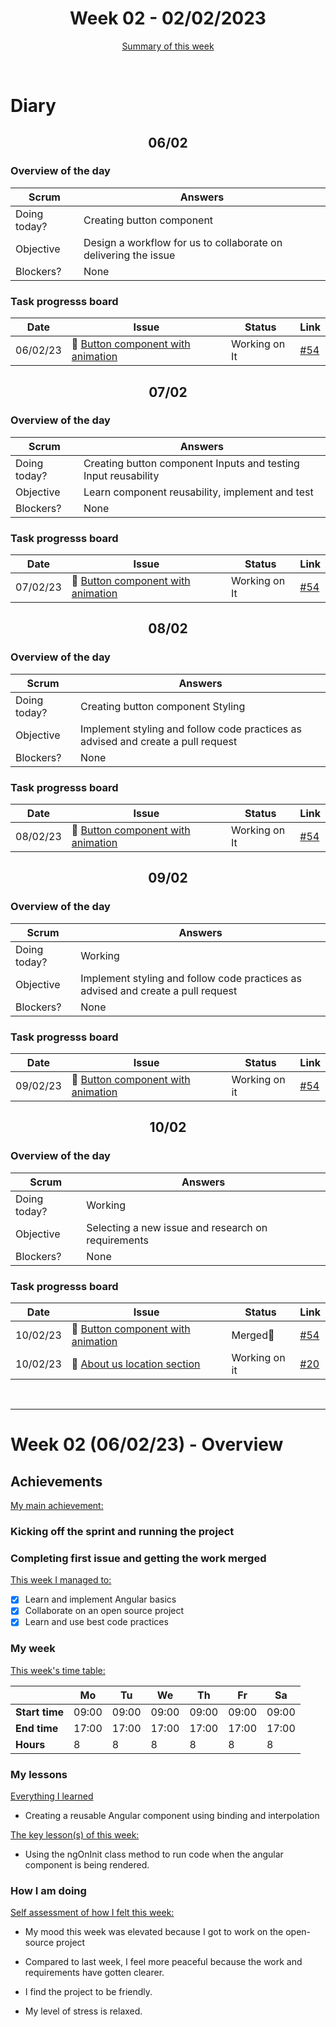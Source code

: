 

<!-- 
  Welcome to your weekly agenda.
  In this agenda, you will note down day to day progress.
-->

<h1 align="center">Week 02 - 02/02/2023</h1>

<p align="center"><a href="#summary">Summary of this week</a></p>

<br/>
<!-- 
  -- SECTION: OVERVIEW
  -- For each day, fill out your diary
  -->

<h1>Diary</h1>

<h2 align="center">06/02</h2>

### Overview of the day

| Scrum	       | Answers 	| 
|----------	   |-------	  |
| Doing today? | Creating button component |
| Objective    | Design a workflow for us to collaborate on delivering the issue |
| Blockers?    | None |

### Task progresss board

<!-- List all the tasks and bounties in progress this week -->

| Date     	| Issue 	| Status 	| Link 	|
|----------	|-------	|--------	|------	|
| 06/02/23 	| 🏇 [Button component with animation](https://github.com/italanta/elewa-group/issues/11) | Working on It | [#54](https://github.com/italanta/elewa-group/pull/54) |


<h2 align="center">07/02</h2>

### Overview of the day

| Scrum	       | Answers 	| 
|----------	   |-------	  |
| Doing today? | Creating button component Inputs and testing Input reusability |
| Objective    | Learn component reusability, implement and test |
| Blockers?    | None |

### Task progresss board

| Date     	| Issue 	| Status 	| Link 	|
|----------	|-------	|--------	|------	|
| 07/02/23 	| 🏇 [Button component with animation](https://github.com/italanta/elewa-group/issues/11) | Working on It | [#54](https://github.com/italanta/elewa-group/pull/54) |

<h2 align="center">08/02</h2>

### Overview of the day

| Scrum	       | Answers 	| 
|----------	   |-------	  |
| Doing today? | Creating button component Styling |
| Objective    | Implement styling and follow code practices as advised and create a pull request |
| Blockers?    | None |

### Task progresss board

| Date     	| Issue 	| Status 	| Link 	|
|----------	|-------	|--------	|------	|
| 08/02/23 	| 🏇 [Button component with animation](https://github.com/italanta/elewa-group/issues/11) | Working on It | [#54](https://github.com/italanta/elewa-group/pull/54) |

<h2 align="center">09/02</h2>

### Overview of the day

| Scrum	       | Answers 	| 
|----------	   |-------	  |
| Doing today? | Working  |
| Objective    | Implement styling and follow code practices as advised and create a pull request |
| Blockers?    | None |

### Task progresss board

| Date     	| Issue 	| Status 	| Link 	|
|----------	|-------	|--------	|------	|
| 09/02/23 	| 🏇 [Button component with animation](https://github.com/italanta/elewa-group/issues/11) | Working on it | [#54](https://github.com/italanta/elewa-group/pull/54) |


<h2 align="center">10/02</h2>

### Overview of the day

| Scrum	       | Answers 	| 
|----------	   |-------	  |
| Doing today? | Working  |
| Objective    | Selecting a new issue and research on requirements |
| Blockers?    | None |

### Task progresss board

| Date     	| Issue 	| Status 	| Link 	|
|----------	|-------	|--------	|------	|
| 10/02/23 	| 🏇 [Button component with animation](https://github.com/italanta/elewa-group/issues/11) | Merged🚀 | [#54](https://github.com/italanta/elewa-group/pull/54) |
| 10/02/23 	| 🏇 [About us location section](https://github.com/italanta/elewa-group/issues/20) | Working on it | [#20](https://github.com/italanta/elewa-group/issues/20) |


<br/>

<hr id="summary" />
<!-- Fill this section at the end of each week, -->

# Week 02 (06/02/23) - Overview

<!-- What was your main achievement -->
<h2>Achievements</h2>

<u>My main achievement:</u>

<!-- Write the achievement you are most proud off in one line! -->
<h3 align="left">Kicking off the sprint and running the project</h3>
<h3 align="left">Completing first issue and getting the work merged</h3>

<!-- List all your achievement -->
<u>This week I managed to:</u>

- [x] Learn and implement Angular basics
- [x] Collaborate on an open source project
- [x] Learn and use best code practices

### My week
<!-- Keep track of your time table daily -->
<u>This week's time table:</u>

|                | Mo | Tu 	| We 	| Th | Fr | Sa |
|---             |---	|---	|---  |--- |--- |--- |
| **Start time** |  09:00  |  09:00   |   09:00  |  09:00  | 09:00   |  09:00  |
| **End time**	 |  17:00  |   17:00  |  17:00   |  17:00  |  17:00  | 17:00   |
| **Hours**	     | 8  | 8   | 8   | 8  | 8  | 8  |

### My lessons
<!-- What did I learn? -->
<u>Everything I learned</u>

- Creating a reusable Angular component using binding and interpolation

<u>The key lesson(s) of this week:</u>

- Using the ngOnInit class method to run code when the angular component is being rendered.

### How I am doing
<!-- How did you feel? -->
<u>Self assessment of how I felt this week:</u>

- My mood this week was elevated because I got to work on the open-source project
  
- Compared to last week, I feel more peaceful because the work and requirements have gotten clearer.

- I find the project to be friendly.

- My level of stress is relaxed.